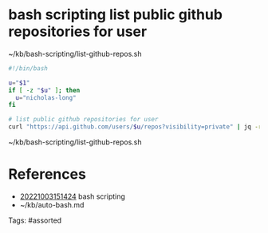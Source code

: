 # bash scripting list public github repositories for user
~/kb/bash-scripting/list-github-repos.sh
```bash
#!/bin/bash

u="$1"
if [ -z "$u" ]; then
  u="nicholas-long"
fi

# list public github repositories for user
curl "https://api.github.com/users/$u/repos?visibility=private" | jq -r '.[].html_url'
```

~/kb/bash-scripting/list-github-repos.sh
# References
- [20221003151424](/zet/20221003151424/) bash scripting
- ~/kb/auto-bash.md

Tags:
    #assorted

